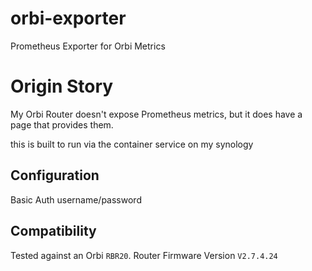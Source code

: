 # orbi-exporter
Prometheus Exporter for Orbi Metrics


# Origin Story

My Orbi Router doesn't expose Prometheus metrics, but it does have a page that provides them.

this is built to run via the container service on my synology

## Configuration

Basic Auth username/password

## Compatibility

Tested against an Orbi `RBR20`. Router Firmware Version `V2.7.4.24`